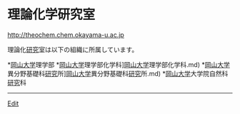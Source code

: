 # 理論化学研究室

http://theochem.chem.okayama-u.ac.jp

理論化[研究](研究.md)室は以下の組織に所属しています。


*[岡山大学](岡山大学.md)理学部
*[岡山大学](岡山大学.md)理学部化学科][岡山大学](岡山大学.md)理学部化学科.md)
*[岡山大学](岡山大学.md)異分野基礎科[研究](研究.md)所][岡山大学](岡山大学.md)異分野基礎科[研究](研究.md)所.md)
*[岡山大学](岡山大学.md)大学院自然科[研究](研究.md)科





----
[Edit](https://github.com/vitroid/vitroid.github.io/edit/master/MD/理論化学研究室.md)
